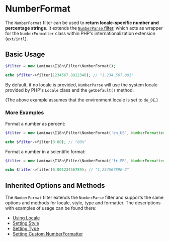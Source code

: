 # NumberFormat

The `NumberFormat` filter can be used to **return locale-specific number and
percentage strings**. It extends the [`NumberParse` filter](number-parse.md),
which acts as wrapper for the `NumberFormatter` class within PHP's
internationalization extension (`ext/intl`).

## Basic Usage

```php
$filter = new Laminas\I18n\Filter\NumberFormat();

echo $filter->filter(1234567.8912346); // "1.234.567,891"
```

By default, if no locale is provided, `NumberParse` will use the system locale
provided by PHP's `Locale` class and the `getDefault()` method.

(The above example assumes that the environment locale is set to `de_DE`.)

### More Examples

Format a number as percent:

```php
$filter = new Laminas\I18n\Filter\NumberFormat('en_US', NumberFormatter::PERCENT);

echo $filter->filter(0.80); // "80%"
```

Format a number in a scientific format:

```php
$filter = new Laminas\I18n\Filter\NumberFormat('fr_FR', NumberFormatter::SCIENTIFIC);

echo $filter->filter(0.00123456789); // "1,23456789E-3"
```

## Inherited Options and Methods

The `NumberFormat` filter extends the `NumberParse` filter and supports the same
options and methods for locale, style, type and formatter. The descriptions with
examples of usage can be found there:

* [Using Locale](number-parse.md#using-locale)
* [Setting Style](number-parse.md#using-style)
* [Setting Type](number-parse.md#using-type)
* [Setting Custom NumberFormatter](number-parse.md#using-custom-numberformatter)
